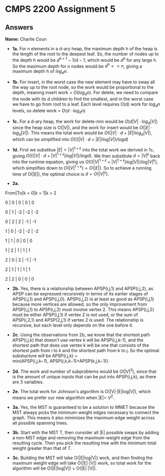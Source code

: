 # CMPS 2200 Assignment 5
## Answers

**Name:** Charlie Coun






- **1a.** For n elements in a d-ary heap, the maximum depth h of the heap is the length of the root to the deepest leaf. So, the number of nodes up to the depth h would be $d^{h+1}-1/{d-1}$, which would be $d^{h}$ for any large h. So the maximum depth for n nodes would be $d^{h} <= n$, giving a maximum depth h of $log{_d}{n}$.


- **1b.** For insert, in the worst case the new element may have to swap all the way up to the root node, so the work would be proportional to the depth, meaning insert work = $O(log{_d}{n})$. For delete, we need to compare the node with its d children to find the smallest, and in the worst case we have to go from root to a leaf. Each level requires O(d) work for $log{_d}{n}$ levels, so delete work = $O(d⋅log{_d}{n})$


- **1c.** For a d-ary heap, the work for delete-min would be $O(d|V|⋅log{_d}{|V|})$ since the heap size is O(|V|), and the work for insert would be $O(|E|⋅log{_d}{|V|})$. This means the total work would be $O((|V|⋅d+|E|)log{_d}{|V|})$, which can be simplified into $O(((|V|⋅d+|E|)log|V|)/log{d})$

- **1d.** First we substitue $|E| = |V|^{1+ϵ}$ into the total work we derived in 1c, giving $O(((|V|⋅d+|V|^{1+ϵ})log|V|)/log{d})$. We then substitute $d = |V|^{ϵ}$ back into the runtime equation, giving us $O(((|V|^{1+ϵ}+|V|^{1+ϵ})log|V|)/log|V|^{ϵ})$, which simplifies down to $O(|V|^{1+ϵ}) = O(|E|)$. So to achieve a running time of O(|E|), the optimal choice is $d = O(|V|^{ϵ})$.


- **2a.** ​

From|To|k = 0|k = 1|k = 2

0 | 0 | 0 | 0 | 0

0 | 1 | -2 | -2 | -2

0 | 2 | 2 | -1 | -1

1 | 0 | -2 | -2 | -2

1 | 1 | 0 | 0 | 0

1 | 2 | 1 | 1 | 1

2 | 0 | 2 | -1 | -1

2 | 1 | 1 | 1 | 1

2 | 2 | 0 | 0 | 0

- **2b.** Yes, there is a relationship between APSP(i,j,1) and APSP(i,j,2), as APSP can be expressed recursively in terms of its earlier stages of APSP(i,j,1) and APSP(i,j,0). APSP(i,j,2) is at least as good as APSP(i,j,1) because more vertices are allowed, so the only improvement from APSP(i,j,1) to APSP(i,j,2) must involve vertex 2. This means APSP(i,j,2) must be either APSP(i,j,1) if vertex 2 is not used, or the sum of APSP(i,2,1) and APSP(2,j,1) if vertex 2 is used. The relationship is recursive, but each level only depends on the one before it.


- **2c.** Using the observations from 2b, we know that the shortest path APSP(i,j,k) that doesn't use vertex k will be APSP(i,j,k-1), and the shortest path that does use vertex k will be one that consists of the shortest path from i to k and the shortest path from k to j. So the optimal substucture will be APSP(i,j,k) = min(APSP(i,j,k−1), APSP(i,k,k−1)+APSP(k,j,k−1)).

- **2d.** The work and number of subproblems would be $O(|V|^{3})$, since that is the amount of unique inputs that can be put into APSP(i,j,k), as there are 3 variables.

- **2e.** The total work for Johnson's algorithm is O(|V|⋅|E|log|V|), which means we prefer our new algorithm when |E|= $V^{2}$.



- **3a.** Yes, the MST is guaranteed to be a solution to MMET because the MST always picks the minimum-weight edges necessary to connect the graph. This means it also minimizes the maximum edge weight across all possible spanning trees.


- **3b.** Start with the MST T, then consider all |E| possible swaps by adding a non-MST edge and removing the maximum-weight edge from the resulting cycle. Then you pick the resulting tree with the minimum total weight greater than that of T.

- **3c.** Building the MST will take O(|E|log|V|) work, and then finding the maximum weight edge will take O(|E|⋅|V|) work, so total work for the algorithm will be O(|E|log|V|) + O(|E|⋅|V|).
